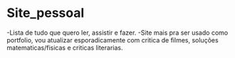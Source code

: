 # Site_pessoal


-Lista de tudo que quero ler, assistir e fazer.
-Site mais pra ser usado como portfolio, vou atualizar esporadicamente com critica de filmes, soluções matematicas/fisicas e criticas literarias.
